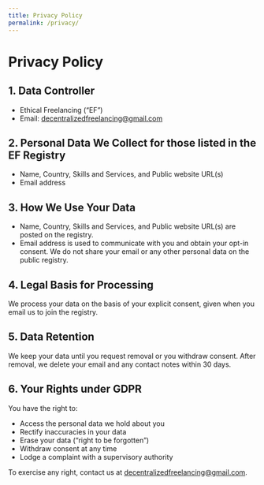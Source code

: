 ```yaml
---
title: Privacy Policy
permalink: /privacy/
---
```


# Privacy Policy

## 1. Data Controller

- Ethical Freelancing (“EF”)  
- Email: decentralizedfreelancing@gmail.com

## 2. Personal Data We Collect for those listed in the EF Registry

- Name, Country, Skills and Services, and Public website URL(s)  
- Email address

## 3. How We Use Your Data

- Name, Country, Skills and Services, and Public website URL(s) are posted on the registry.  
- Email address is used to communicate with you and obtain your opt-in consent. We do not share your email or any other personal data on the public registry.

## 4. Legal Basis for Processing

We process your data on the basis of your explicit consent, given when you email us to join the registry.

## 5. Data Retention

We keep your data until you request removal or you withdraw consent. After removal, we delete your email and any contact notes within 30 days.

## 6. Your Rights under GDPR

You have the right to:  
- Access the personal data we hold about you  
- Rectify inaccuracies in your data  
- Erase your data (“right to be forgotten”)  
- Withdraw consent at any time  
- Lodge a complaint with a supervisory authority  

To exercise any right, contact us at decentralizedfreelancing@gmail.com.